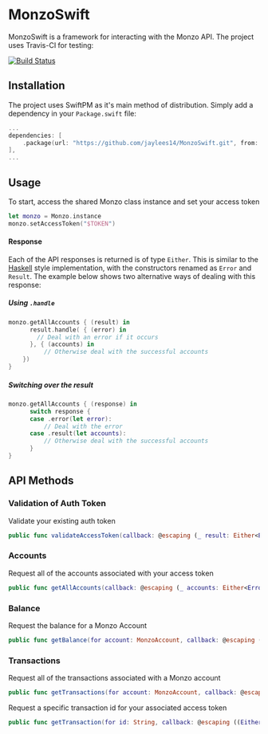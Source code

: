 # MonzoSwift

MonzoSwift is a framework for interacting with the Monzo API. The project uses Travis-CI for testing:

[![Build Status](https://travis-ci.com/jaylees14/MonzoSwift.svg?token=DHJ1zWJnxL4gE1gKLsuC&branch=master)](https://travis-ci.com/jaylees14/MonzoSwift)



## Installation

The project uses SwiftPM as it's main method of distribution. Simply add a dependency in your `Package.swift` file:
```swift
...
dependencies: [
    .package(url: "https://github.com/jaylees14/MonzoSwift.git", from: "1.0.0"),
],
...
```


## Usage

To start, access the shared Monzo class instance and set your access token

```swift
let monzo = Monzo.instance
monzo.setAccessToken("$TOKEN")
```

#### Response

Each of the API responses is returned is of type `Either`. This is similar to the [Haskell](https://hackage.haskell.org/package/base-4.11.1.0/docs/Data-Either.html) style implementation, with the constructors renamed as `Error` and `Result`.  The example below shows two alternative ways of dealing with this response:

##### Using `.handle`

```swift
monzo.getAllAccounts { (result) in
	  result.handle( { (error) in 
        // Deal with an error if it occurs
	  }, { (accounts) in
   		  // Otherwise deal with the successful accounts
    })
}   
```

##### Switching over the result

```swift
monzo.getAllAccounts { (response) in
	  switch response {
      case .error(let error):
       	  // Deal with the error
      case .result(let accounts):
       	  // Otherwise deal with the successful accounts
	  }
}
```



## API Methods

### Validation of Auth Token

Validate your existing auth token

```swift
public func validateAccessToken(callback: @escaping (_ result: Either<Error, Bool>) -> Void )
```

### Accounts

Request all of the accounts associated with your access token

```swift
public func getAllAccounts(callback: @escaping (_ accounts: Either<Error, MonzoUser>) -> Void)
```

### Balance

Request the balance for a Monzo Account

``` swift 
public func getBalance(for account: MonzoAccount, callback: @escaping (_ balance: Either<Error, MonzoBalance>) -> Void)
```

### Transactions
Request all of the transactions associated with a Monzo account

```swift
public func getTransactions(for account: MonzoAccount, callback: @escaping (_ transactions: Either<Error, [MonzoTransaction]>) -> Void)
```

Request a specific transaction id for your associated access token

```swift
public func getTransaction(for id: String, callback: @escaping ((Either<Error, MonzoTransaction>) -> Void))
```



